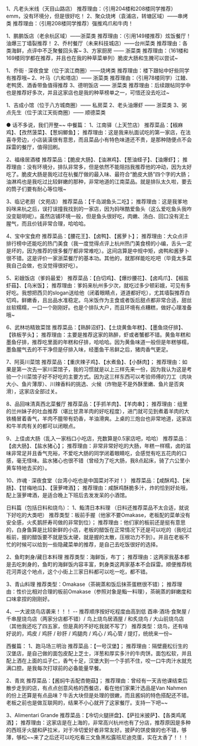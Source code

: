 
1、凡老头米线（天目山路店）
推荐理由：（引用204楼和208楼同学推荐）emm，没有环境分，但是很好吃！
2、聚众烧烤（袁浦店，转塘区域）——串烤类
推荐理由：（引用208楼同学推荐）强推鸡爪和牛肉！

1、鹏鹏饭店（老余杭区域）——浙菜类
推荐理由：（引用149楼推荐）炫饭餐厅！油爆三丁墙裂推荐！
2、乔村餐厅（未来科技城店）——台州菜类
推荐理由：各类海鲜，点评中不乏聚餐回头客~
3、方家厨房 —— 浙菜类
推荐理由：（161楼和169楼同学都在推荐，并且也在我的种草菜单列）脆皮大肠和生腌可以尝试~


1、乔街 · 深夜食堂（位于滨江商圈）——烧烤类
推荐理由：楼下跟帖中好些同学有推荐哦~
2、叶马（六和塔店）—— 浙菜类
推荐理由：（引用78楼同学）江鳗、老鸭煲、酒香带鱼值得推荐
3、德明饭店 —— 浙菜类
推荐理由：后续跟帖同学中也是推荐好多次，并且这家店也是我的种草榜单之一，可惜还没去吃过~


1、吉成小馆（位于八方城商圈）—— 私房菜
2、老头油爆虾 —— 浙菜类
3、粥点先生（位于滨江天街商圈）—— 顺德菜类


● 话不多说，我们开整~~
中餐篇：
1、江南驿（上天竺店）
推荐菜品：【椒麻鸡】、【孜然菠菜】、【葱焖鲫鱼】；
推荐理由：这是我来杭面试吃的第一家店，在法喜寺旁边，小店装潢很有意思，而且菜品小有特色味道还不贵，是那种随便点不会踩雷的餐厅，值得回刷。

2、福缘居酒楼
推荐菜品：【脆皮大肠】、【油淋鸡】、【葱油蛏子】、【油爆虾】；
推荐理由：没有环境分，排队非常多，但是依然不能阻挡我推荐他的冲动，因为太好吃了。脆皮大肠是我吃过在杭餐厅做的最入味、最符合“脆皮大肠”四个字的大肠；油淋鸡也是我吃过比较鲜嫩的那种，非常地道的江南菜品。就是排队太久啦，要去的筒子们要有耐心等位哦~

3、临记老厨（文苑店）
推荐菜品：【千岛湖鱼头二吃】；
推荐理由：这是我爹地妈咪来杭之后，误打误撞我找到的一家店，因为妈咪酷爱鱼头（这么爱吃鱼头我咋没变聪明呢）。虽然店铺环境一般，但是鱼头很好吃，肉嫩、汤白、回口没有泥土腥气，而且价钱非常合理，哈哈哈。

4、宝中宝食府
推荐菜品：【腰花王】、【卤鸭】、【酱萝卜】；
推荐理由：大众点评排行榜中还能吃的热门美食（我一度觉得点评上杭州热门美食榜的小编，舌头一定是坏的，因为推荐的很多餐厅都非常难吃）。这间店算是中规中矩，卤鸭和酱萝卜很不错。这是评价一家浙菜餐厅的基本功。其他的，就那样能吃吃吧（毕竟太多菜我自己会做，也没觉得很好吃）。

5、彩娥饭店（爹妈最爱）
推荐菜品：【白切鸡】、【爆炒腰花】、【卤鸡爪】、【椒盐虾菇】、【乌米饭】；
推荐理由：爹妈来杭州多少次，就吃过多少顿彩娥，可见有多好吃。我想把西贝的slogan送给他（闭着眼睛点，道道都好吃），尤其墙裂推荐白切鸡，鲜嫩香，且出品水准稳定。乌米饭作为主食或者饭后甜点都非常合适，甜丝丝软糯糯，一口一个刚刚好。也是个排队大户，而且环境有点糟糕，做好心理准备哦~

6、武林坊精致菜馆
推荐菜品：【熟醉沼虾】、【土烧黄鱼年糕】、【墨鱼烧仔排】、【铁板芋头】；
推荐理由：主要是推荐这家的熟醉，虾或者蟹都不错。黄鱼年糕和墨鱼仔排，推荐吃里面的年糕和仔排，哈哈哈。因为黄鱼味道一般但是年糕够糯，墨鱼腥气去的不干净但是仔排入味，经墨鱼干吊鲜之后，猪肉香气更足。

7、阿英川菜馆
推荐菜品：【重庆辣子鸡】、【水煮鱼】、【小酥肉】；
推荐理由：如果是第一次去一家川菜馆子，我的习惯就是以上三样先来一份，因为我认为这是考验一个川菜馆子好不好吃的主要方式。因为这三样东西可以考验师傅的刀工（肉块大小、鱼片薄厚）、川辣香料的挑选、火候（炸物是不是外酥里嫩、鱼片是否爽滑），这家店全部过关。

8、品回味清真西北菜餐厅
推荐菜品：【手抓羊肉】、【羊肉串】；
推荐理由：组里的兰州妹子的吐血推荐（堪比甘肃羊肉的好吃程度），进门就可见到煮着羊肉的大铁桶冒着香气，羊肉不膻带有奶香，羊油滑爽。上桌的三炮台也非常地道，这家店和牛羊肉有关的都可以闭眼点。

9、上佳卤大肠（乱入一家档口小吃店，充数算是0.5家店吧，哈哈）
推荐菜品：【卤大肠】、【盐水猪心】；
推荐理由：非常非常好吃的大肠，年糕一样糯，卤的滋味非常足并且香气充裕，不爱吃大肠的同学闭着眼睛吃，会感觉有吃五花肉的口感，毫无怪味。盐水猪心也很不错（曾经为了吃大肠，我8点起床，骑了六公里小黄车特地去买的）。

10、炸魂 · 深夜食堂（台湾小吃也是中国菜对不对！）
推荐菜品：【咸酥鸡】、【米肠】、【甘梅地瓜】、【菠萝啤酒】；
推荐理由：咸酥鸡酥脆多汁，炸的恰到好处哦，配上菠萝啤酒，是适合晚上下班后去发发呆的小酒馆。


日料篇（包括日料和烧鸟）：
1、鮨清日本料理
（日料还推荐菜品不太合适，就说下好吃的大类吧）
推荐类型：板前手握（他家不要Omakase，老板配的菜单没有安全感，火炙鹅肝寿司做的非常到位）；
推荐理由：他们家的板前还是挺有意思的，白身鱼算是比较新鲜的小店，老板的醋饭在正常情况下还是可以吃的（我吃过板前，握的醋饭要不就是饭太硬，就是握的太散，压根功力不到）。并且在老板不忙的时候可以给到一些隐藏菜单的推荐，是自己去吃饭很好的选择。

2、鱼町刺身/藏日本料理
推荐类型：海鲜饭，布丁；
推荐理由：这两家我基本都是去吃刺身的，鱼町的海鲜饭内容丰富，刺身类这两家基本不会踩雷。顺便推荐桃花河弄这个地点，这个小街上三家日料都可以吃一吃，都不错。

3、青山料理
推荐类型：Omakase（茶碗蒸和饭后抹茶蛋糕很不错）；
推荐理由：性价比相对合理的板前Omakase（参照对象是鮨一料理），茶碗蒸的鲜嫩度和口味拿捏的刚刚好。

4、一大波烧鸟店袭来！！！
-- 推荐顺序按好吃程度由高到低
酉串·酒场·食聚屋 / 千串屋烧鸟店（两家分店都不错）/ 鸟上烧鸟居酒屋 / 和炙烧鸟 / 大山前烧鸟店
（其他我还吃了四五家，但是真的不好吃我就不写了）
推荐类型：烧鸟，还有啥好说的，鸡皮 / 鸡肝 / 砂肝 / 鸡腿肉 / 鸡心 / 鸡心管 / 提灯，统统来一份~


西餐篇：
1、跑马场三明治
推荐菜品：【一号汉堡】；
推荐理由：隔壁鹿松衍生的汉堡店，是自己做的面包皮配上芝士，洋葱和厚实多汁的牛肉饼。面包松软，并且配上洒在上面的瓜子仁，香气十足，汉堡大到一个手抓不住，咬一口牛肉汁水就充满口腔。是我每次打球前的必备能量早餐。

2、青岚
推荐菜品：【酱焖牛舌配杏鲍菇】；
推荐理由：曾经有一天吉他课结束后散步走到的店，有点点创意风格的西餐店，看在他们家果汁选品是Van Nahmen的份上还算是有点品味？牛舌大块但是处理的很嫩，而且酱焖的特色搭配还不错。老板之前也是做互联网的，结果不小心就开了这家餐厅。支持一下吧~~

3、Alimentari Grande
推荐菜品：【冷切火腿拼盘】、【萨拉米披萨】、【各类鸡尾酒】；
推荐理由：这家店是在上海的，非常高兴杭州也有了分店，推荐原因是多种的西班牙火腿和萨拉米，对于冷切爱好者非常友好。披萨的饼皮做的也不错，够薄，够松~~来了之后还可以吃吃看三文鱼黑松露班尼迪克蛋，实在太香了！！！
